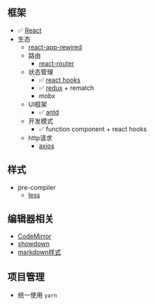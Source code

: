 ## 框架

* ✅ [React](https://reactjs.org/ 'react')
* 生态
  + [react-app-rewired](https://github.com/timarney/react-app-rewired)
  + 路由
    - [react-router](http://react-guide.github.io/react-router-cn/ 'react rputer')
  + 状态管理
    - ✅ [react hooks](https://react.docschina.org/docs/hooks-intro.html 'react hooks')
    - ✅ [redux](https://www.redux.org.cn/ 'redux') + rematch
    - mobx
  + UI框架
    - ✅ [antd](https://ant.design/docs/react/introduce-cn 'antd')
  + 开发模式
    - ✅ function component + react hooks
  + http请求
    - [axios](https://github.com/axios/axios 'axios')

## 样式

* pre-compiler
  + [less](http://lesscss.org/ 'less')

## 编辑器相关

* [CodeMirror](https://codemirror.net/ 'CodeMirror')
* [showdown](http://showdownjs.com/ 'showdown')
* [markdown样式](https://gist.github.com/xiaolai/aa190255b7dde302d10208ae247fc9f2)

## 项目管理

  + 统一使用 `yarn` 

